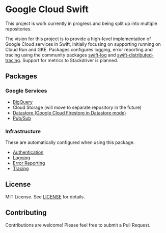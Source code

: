 # Google Cloud Swift

This project is work currently in progress and being split up into multiple repositories.

The vision for this project is to provide a high-level implementation of Google Cloud services in Swift, initially focusing on supporting running on Cloud Run and GKE. Packages configures logging, error reporting and tracing using the community packages [swift-log](https://github.com/apple/swift-log) and [swift-distributed-tracing](https://github.com/apple/swift-distributed-tracing). Support for metrics to Stackdriver is planned.

## Packages

### Google Services

- [BigQuery](https://github.com/rosecoder/google-cloud-bigquery-swift)
- Cloud Storage (will move to separate repository in the future)
- [Datastore (Google Cloud Firestore in Datastore mode)](https://github.com/rosecoder/google-cloud-datastore-swift)
- [Pub/Sub](https://github.com/rosecoder/google-cloud-pubsub-swift)

### Infrastructure

These are automatically configured when using this package.

- [Authentication](https://github.com/rosecoder/google-cloud-auth-swift)
- [Logging](https://github.com/rosecoder/google-cloud-logging-swift)
- [Error Reporting](https://github.com/rosecoder/google-cloud-error-reporting-swift)
- [Tracing](https://github.com/rosecoder/google-cloud-tracing-swift)

## License

MIT License. See [LICENSE](./LICENSE) for details.

## Contributing

Contributions are welcome! Please feel free to submit a Pull Request.
